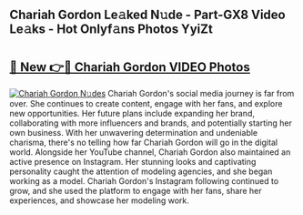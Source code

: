 ## Chariah Gordon Le𝚊ked N𝚞de - Part-GX8 Video Le𝚊ks - Hot Onlyf𝚊ns Photos YyiZt

# <h2><a href="http://ab61730.deff.icu/?id=Chariah+Gordon">🔗 New 👉🔴 Chariah Gordon VIDEO Photos</a></h2>

[![Chariah Gordon N𝚞des](https://i.imgur.com/rIISA9y.gif)](http://ab61730.deff.icu/?id=Chariah+Gordon)
Chariah Gordon's social media journey is far from over. She continues to create content, engage with her fans, and explore new opportunities. Her future plans include expanding her brand, collaborating with more influencers and brands, and potentially starting her own business. With her unwavering determination and undeniable charisma, there's no telling how far Chariah Gordon will go in the digital world. Alongside her YouTube channel, Chariah Gordon also maintained an active presence on Instagram. Her stunning looks and captivating personality caught the attention of modeling agencies, and she began working as a model. Chariah Gordon's Instagram following continued to grow, and she used the platform to engage with her fans, share her experiences, and showcase her modeling work.
